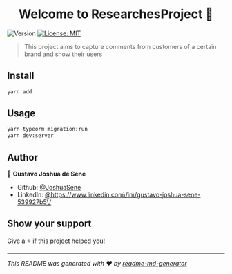 <h1 align="center">Welcome to ResearchesProject 👋</h1>
<p>
  <img alt="Version" src="https://img.shields.io/badge/version-1.0.0-blue.svg?cacheSeconds=2592000" />
  <a href="#" target="_blank">
    <img alt="License: MIT" src="https://img.shields.io/badge/License-MIT-yellow.svg" />
  </a>
</p>

> This project aims to capture comments from customers of a certain brand and show their users

## Install

```sh
yarn add
```

## Usage

```sh
yarn typeorm migration:run
yarn dev:server
```

## Author

👤 **Gustavo Joshua de Sene**

* Github: [@JoshuaSene](https://github.com/JoshuaSene)
* LinkedIn: [@https:\/\/www.linkedin.com\/in\/gustavo-joshua-sene-539927b5\/	](https://linkedin.com/in/https:\/\/www.linkedin.com\/in\/gustavo-joshua-sene-539927b5\/	)

## Show your support

Give a ⭐️ if this project helped you!

***
_This README was generated with ❤️ by [readme-md-generator](https://github.com/kefranabg/readme-md-generator)_
